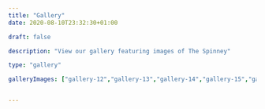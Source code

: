 ```yaml
---
title: "Gallery"
date: 2020-08-10T23:32:30+01:00

draft: false

description: "View our gallery featuring images of The Spinney"

type: "gallery" 

galleryImages: ["gallery-12","gallery-13","gallery-14","gallery-15","gallery-1","gallery-2","gallery-3","gallery-4","gallery-5","gallery-6","gallery-7","gallery-8","gallery-9","gallery-10","gallery-11"]


---
```




